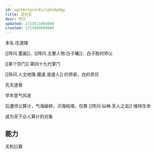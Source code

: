 ```yaml
---
id: xqck6n1gs1v9jxlpkv6pdgy
title: 庄先生
desc: 师父
updated: 1723811004808
created: 1723809600900
---
```


本名 庄道陵

[[阵问.墨画]]、[[阵问.主要人物.白子曦]]、白子胜的师父

[[某个宗门]] 第四十九代掌门

[[阵问.人文地理.魔道.诡道人]] 的师弟，白的师兄

先天道骨

早年意气风发

后遭师父算计，气海破碎，识海枯竭，仅靠 [[阵问.仙神.天人之血]] 维持生命

成为天下众人算计的对象

## 能力

天机衍算
